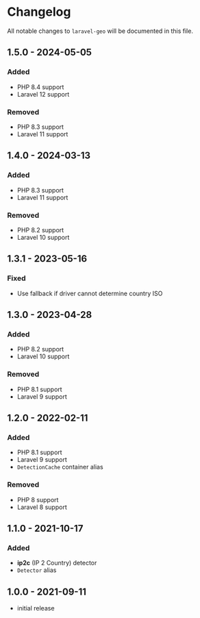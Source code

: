 # Changelog

All notable changes to `laravel-geo` will be documented in this file.

## 1.5.0 - 2024-05-05

### Added

- PHP 8.4 support
- Laravel 12 support

### Removed

- PHP 8.3 support
- Laravel 11 support

## 1.4.0 - 2024-03-13

### Added

- PHP 8.3 support
- Laravel 11 support

### Removed

- PHP 8.2 support
- Laravel 10 support

## 1.3.1 - 2023-05-16

### Fixed

- Use fallback if driver cannot determine country ISO

## 1.3.0 - 2023-04-28

### Added

- PHP 8.2 support
- Laravel 10 support

### Removed

- PHP 8.1 support
- Laravel 9 support

## 1.2.0 - 2022-02-11

### Added

- PHP 8.1 support
- Laravel 9 support
- `DetectionCache` container alias

### Removed

- PHP 8 support
- Laravel 8 support

## 1.1.0 - 2021-10-17

### Added

- **ip2c** (IP 2 Country) detector
- `Detector` alias

## 1.0.0 - 2021-09-11

- initial release
